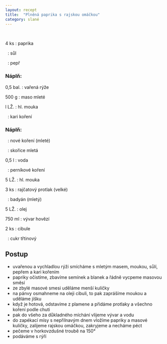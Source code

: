 ```yaml
---
layout: recept
title:  "Plněná paprika s rajskou omáčkou"
category: slané
---
```


<br>

<div class="ingredience" markdown="1">

4 ks
: paprika

&nbsp;
: sůl

&nbsp;
: pepř

### Náplň:

0,5 bal.
: vařená rýže

500 g
: maso mleté

l LŽ.
: hl. mouka

&nbsp;
: kari koření

### Náplň:

&nbsp;
: nové koření (mleté)

&nbsp;
: skořice mletá

0,5 l
: voda

&nbsp;
: perníkové koření

5 LŽ.
: hl. mouka

3 ks
: rajčatový protlak (velké)

&nbsp;
: badyán (mletý)

5 LŽ.
: olej

750 ml
: vývar hovězí

2 ks
: cibule

&nbsp;
: cukr třtinový

</div>

## Postup

<div class="postup" markdown="1">  

- uvařenou a vychladlou rýži smícháme s mletým masem, moukou, sůlí, pepřem a kari kořením
- papriky očistíme, zbavíme semínek a blanek a řádně vycpeme masovou směsí
- ze zbylé masové smesi uděláme menší kuličky
- na pánvy osmahneme na oleji cibuli, to pak zaprášíme moukou a uděláme jíšku
- když je hotová, odstavíme z plamene a přidáme protlaky a všechno koření podle chuti
- pak do všeho za důkladného míchání vlijeme vývar a vodu
- do zapékací mísy s nepřilnavým dnem vložíme papriky a masové kuličky, zalijeme rajskou omáčkou, zakryjeme a necháme péct
- pečeme v horkovzdušné troubě na 150°
- podáváme s rýří

</div>
